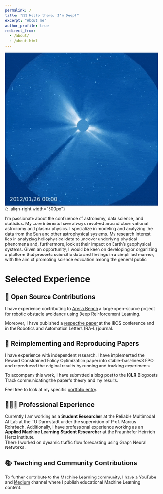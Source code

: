 ```yaml
---
permalink: /
title: "👋🏼 Hello there, I'm Deep!"
excerpt: "About me"
author_profile: true
redirect_from: 
  - /about/
  - /about.html
---
```




![Illustration of combining vision and language modalities](/images/sun2.gif){: .align-right width="300px"}
<!--👨🏻‍💻 I'm a BS-MS dual degree student at the Indian Institute of Science Education and Research (IISER), Pune.

🔬 I'm interested in the confluence of astronomy, data science, and statistics.

📚 I am presently doing my Master's thesis focused on characterizing Coronal Mass Ejection (CME) Sheaths.

📽️ I am also interested in assisting others on their path in the world of Machine Learning and academia.-->
I’m passionate about the confluence of astronomy, data science, and statistics. My core interests have always revolved
around observational astronomy and plasma physics. I specialize in modeling and analyzing the data from the Sun and
other astrophysical systems. My research interest lies in analyzing heliophysical data to uncover underlying physical
phenomena and, furthermore, look at their impact on Earth’s geophysical systems. Given an opportunity, I would be
keen on developing or organizing a platform that presents scientific data and findings in a simplified manner, with the
aim of promoting science education among the general public.

# Selected Experience

## 🤖 Open Source Contributions
I have experience contributing to [Arena Bench](https://github.com/Arena-Rosnav) a large open-source project for robotic obstacle avoidance using Deep Reinforcement Learning.

Moreover, I have published a [respective paper](https://sudo-boris.github.io/publication/2022-Arena-Bench) at the IROS conference and in the Robotics and Automation Letters (RA-L) journal.

## 📜 Reimplementing and Reproducing Papers
I have experience with independent research. I have implemented the Reward Constrained Policy Optimization paper into stable-baselines3 PPO and reproduced the original results by running and tracking experiments.

To accompany this work, I have submitted a blog post to the **ICLR** Blogposts Track communicating the paper's theory and my results.

Feel free to look at my specific [portfolio entry](https://sudo-boris.github.io/portfolio/RCPPO/).

## 👨🏻‍🔬 Professional Experience
Currently I am working as a **Student Researcher** at the Reliable Multimodal AI Lab at the TU Darmstadt under the supervision of Prof. Marcus Rohrbach.
Additionally, I have professional experience working as an **Applied Machine Learning Student Researcher** at the Fraunhofer Heinrich Hertz Institute. \
There I worked on dynamic traffic flow forecasting using Graph Neural Networks.

## 📚 Teaching and Community Contributions
To further contribute to the Machine Learning community, I have a [YouTube](https://www.youtube.com/@borismeinardus) and [Medium](https://medium.com/@boris.meinardus) channel where I publish educational Machine Learning content.







